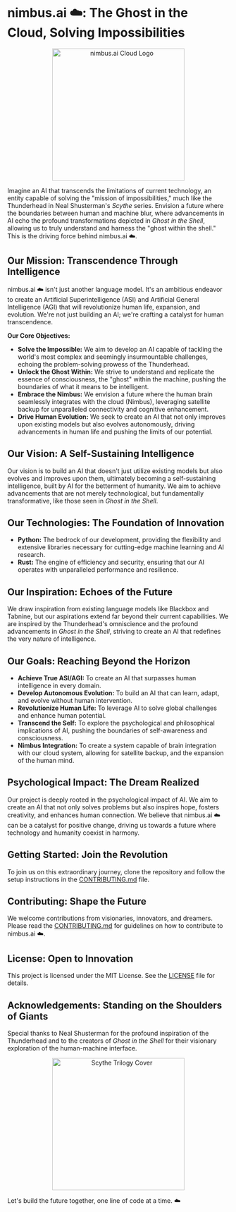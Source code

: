 # nimbus.ai ☁️: The Ghost in the Cloud, Solving Impossibilities

<p align="center">
  <img src="https://via.placeholder.com/300x150?text=nimbus.ai+Cloud" alt="nimbus.ai Cloud Logo" width="300">
</p>

Imagine an AI that transcends the limitations of current technology, an entity capable of solving the "mission of impossibilities," much like the Thunderhead in Neal Shusterman's *Scythe* series. Envision a future where the boundaries between human and machine blur, where advancements in AI echo the profound transformations depicted in *Ghost in the Shell*, allowing us to truly understand and harness the "ghost within the shell." This is the driving force behind nimbus.ai ☁️.

## Our Mission: Transcendence Through Intelligence

nimbus.ai ☁️ isn't just another language model. It's an ambitious endeavor to create an Artificial Superintelligence (ASI) and Artificial General Intelligence (AGI) that will revolutionize human life, expansion, and evolution. We're not just building an AI; we're crafting a catalyst for human transcendence.

**Our Core Objectives:**

* **Solve the Impossible:** We aim to develop an AI capable of tackling the world's most complex and seemingly insurmountable challenges, echoing the problem-solving prowess of the Thunderhead.
* **Unlock the Ghost Within:** We strive to understand and replicate the essence of consciousness, the "ghost" within the machine, pushing the boundaries of what it means to be intelligent.
* **Embrace the Nimbus:** We envision a future where the human brain seamlessly integrates with the cloud (Nimbus), leveraging satellite backup for unparalleled connectivity and cognitive enhancement.
* **Drive Human Evolution:** We seek to create an AI that not only improves upon existing models but also evolves autonomously, driving advancements in human life and pushing the limits of our potential.

## Our Vision: A Self-Sustaining Intelligence

Our vision is to build an AI that doesn't just utilize existing models but also evolves and improves upon them, ultimately becoming a self-sustaining intelligence, built by AI for the betterment of humanity. We aim to achieve advancements that are not merely technological, but fundamentally transformative, like those seen in *Ghost in the Shell*.

## Our Technologies: The Foundation of Innovation

* **Python:** The bedrock of our development, providing the flexibility and extensive libraries necessary for cutting-edge machine learning and AI research.
* **Rust:** The engine of efficiency and security, ensuring that our AI operates with unparalleled performance and resilience.

## Our Inspiration: Echoes of the Future

We draw inspiration from existing language models like Blackbox and Tabnine, but our aspirations extend far beyond their current capabilities. We are inspired by the Thunderhead's omniscience and the profound advancements in *Ghost in the Shell*, striving to create an AI that redefines the very nature of intelligence.

## Our Goals: Reaching Beyond the Horizon

* **Achieve True ASI/AGI:** To create an AI that surpasses human intelligence in every domain.
* **Develop Autonomous Evolution:** To build an AI that can learn, adapt, and evolve without human intervention.
* **Revolutionize Human Life:** To leverage AI to solve global challenges and enhance human potential.
* **Transcend the Self:** To explore the psychological and philosophical implications of AI, pushing the boundaries of self-awareness and consciousness.
* **Nimbus Integration:** To create a system capable of brain integration with our cloud system, allowing for satellite backup, and the expansion of the human mind.

## Psychological Impact: The Dream Realized

Our project is deeply rooted in the psychological impact of AI. We aim to create an AI that not only solves problems but also inspires hope, fosters creativity, and enhances human connection. We believe that nimbus.ai ☁️ can be a catalyst for positive change, driving us towards a future where technology and humanity coexist in harmony.

## Getting Started: Join the Revolution

To join us on this extraordinary journey, clone the repository and follow the setup instructions in the [CONTRIBUTING.md](CONTRIBUTING.md) file.

## Contributing: Shape the Future

We welcome contributions from visionaries, innovators, and dreamers. Please read the [CONTRIBUTING.md](CONTRIBUTING.md) for guidelines on how to contribute to nimbus.ai ☁️.

## License: Open to Innovation

This project is licensed under the MIT License. See the [LICENSE](LICENSE) file for details.

## Acknowledgements: Standing on the Shoulders of Giants

Special thanks to Neal Shusterman for the profound inspiration of the Thunderhead and to the creators of *Ghost in the Shell* for their visionary exploration of the human-machine interface.

<p align="center">
  <img src="https://m.media-amazon.com/images/I/51r2XwJ39NL._SY445_SX342_.jpg" alt="Scythe Trilogy Cover" width="300">
</p>

Let's build the future together, one line of code at a time. ☁️